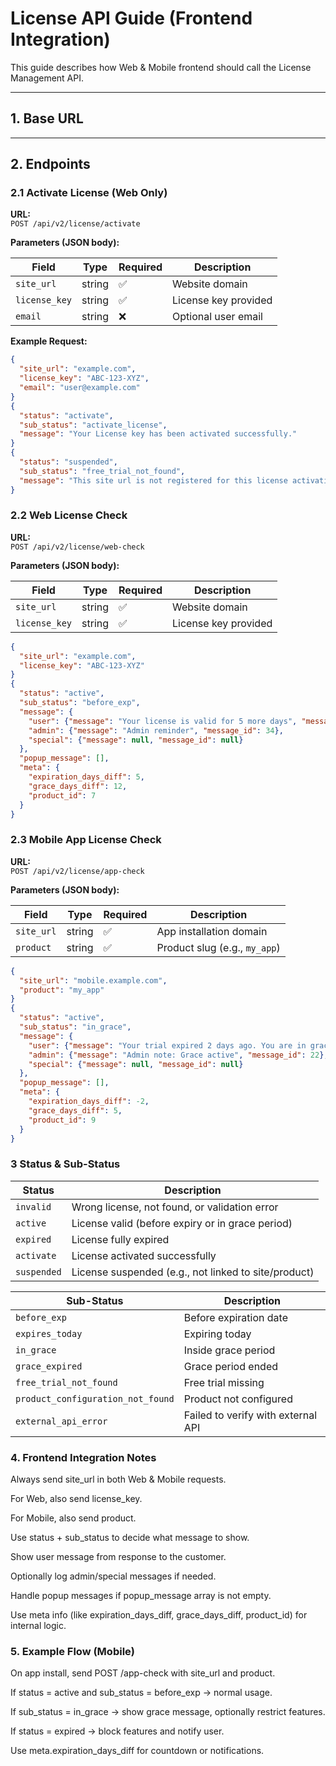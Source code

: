 # License API Guide (Frontend Integration)

This guide describes how Web & Mobile frontend should call the License Management API.

---

## 1. Base URL


---

## 2. Endpoints

### 2.1 Activate License (Web Only)

**URL:**  
`POST /api/v2/license/activate`

**Parameters (JSON body):**

| Field         | Type   | Required | Description                   |
|---------------|--------|----------|-------------------------------|
| `site_url`    | string | ✅       | Website domain                |
| `license_key` | string | ✅       | License key provided          |
| `email`       | string | ❌       | Optional user email           |

**Example Request:**

```json
{
  "site_url": "example.com",
  "license_key": "ABC-123-XYZ",
  "email": "user@example.com"
}
{
  "status": "activate",
  "sub_status": "activate_license",
  "message": "Your License key has been activated successfully."
}
{
  "status": "suspended",
  "sub_status": "free_trial_not_found",
  "message": "This site url is not registered for this license activation. Please contact support."
}
 ```

### 2.2 Web License Check

**URL:**  
`POST /api/v2/license/web-check`

**Parameters (JSON body):**


| Field         | Type   | Required | Description                   |
|---------------|--------|----------|-------------------------------|
| `site_url`    | string | ✅       | Website domain                |
| `license_key` | string | ✅       | License key provided          |

```json
{
  "site_url": "example.com",
  "license_key": "ABC-123-XYZ"
}
{
  "status": "active",
  "sub_status": "before_exp",
  "message": {
    "user": {"message": "Your license is valid for 5 more days", "message_id": 12},
    "admin": {"message": "Admin reminder", "message_id": 34},
    "special": {"message": null, "message_id": null}
  },
  "popup_message": [],
  "meta": {
    "expiration_days_diff": 5,
    "grace_days_diff": 12,
    "product_id": 7
  }
}
```

### 2.3 Mobile App License Check

**URL:**  
`POST /api/v2/license/app-check`

**Parameters (JSON body):**


| Field      | Type   | Required | Description             |
|------------|--------|----------|-------------------------|
| `site_url` | string | ✅       | App installation domain |
| `product`  | string | ✅       | Product slug (e.g., `my_app`)    |

```json
{
  "site_url": "mobile.example.com",
  "product": "my_app"
}
{
  "status": "active",
  "sub_status": "in_grace",
  "message": {
    "user": {"message": "Your trial expired 2 days ago. You are in grace period.", "message_id": 21},
    "admin": {"message": "Admin note: Grace active", "message_id": 22},
    "special": {"message": null, "message_id": null}
  },
  "popup_message": [],
  "meta": {
    "expiration_days_diff": -2,
    "grace_days_diff": 5,
    "product_id": 9
  }
}
```
### 3 Status & Sub-Status

| Status      | Description                                          |
| ----------- | ---------------------------------------------------- |
| `invalid`   | Wrong license, not found, or validation error        |
| `active`    | License valid (before expiry or in grace period)     |
| `expired`   | License fully expired                                |
| `activate`  | License activated successfully                       |
| `suspended` | License suspended (e.g., not linked to site/product) |

| Sub-Status                        | Description                        |
| --------------------------------- | ---------------------------------- |
| `before_exp`                      | Before expiration date             |
| `expires_today`                   | Expiring today                     |
| `in_grace`                        | Inside grace period                |
| `grace_expired`                   | Grace period ended                 |
| `free_trial_not_found`            | Free trial missing                 |
| `product_configuration_not_found` | Product not configured             |
| `external_api_error`              | Failed to verify with external API |

### 4. Frontend Integration Notes

Always send site_url in both Web & Mobile requests.

For Web, also send license_key.

For Mobile, also send product.

Use status + sub_status to decide what message to show.

Show user message from response to the customer.

Optionally log admin/special messages if needed.

Handle popup messages if popup_message array is not empty.

Use meta info (like expiration_days_diff, grace_days_diff, product_id) for internal logic. 

### 5. Example Flow (Mobile)

On app install, send POST /app-check with site_url and product.

If status = active and sub_status = before_exp → normal usage.

If sub_status = in_grace → show grace message, optionally restrict features.

If status = expired → block features and notify user.

Use meta.expiration_days_diff for countdown or notifications.
